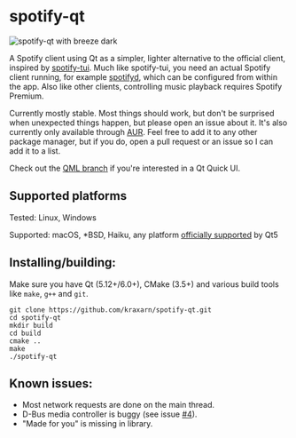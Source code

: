 # spotify-qt
![spotify-qt with breeze dark](https://i.vgy.me/wF2EV5.png)

A Spotify client using Qt as a simpler, lighter alternative to the official client, inspired by [spotify-tui](https://github.com/Rigellute/spotify-tui).
Much like spotify-tui, you need an actual Spotify client running, for example [spotifyd](https://github.com/Spotifyd/spotifyd), which can be configured from within the app. Also like other clients, controlling music playback requires Spotify Premium.

Currently mostly stable. Most things should work, but don't be surprised when unexpected things happen, but please open an issue about it.
It's also currently only available through [AUR](https://aur.archlinux.org/packages/spotify-qt). Feel free to add it to any other package manager, but if you do, open a pull request or an issue so I can add it to a list.

Check out the [QML branch](https://github.com/kraxarn/spotify-qt/tree/qml) if you're interested in a Qt Quick UI.

## Supported platforms
Tested: Linux, Windows

Supported: macOS, *BSD, Haiku, any platform [officially supported](https://doc.qt.io/qt-5/supported-platforms.html) by Qt5

## Installing/building:
Make sure you have Qt (5.12+/6.0+), CMake (3.5+) and various build tools like `make`, `g++` and `git`.
```
git clone https://github.com/kraxarn/spotify-qt.git
cd spotify-qt
mkdir build
cd build
cmake ..
make
./spotify-qt
```

## Known issues:
* Most network requests are done on the main thread.
* D-Bus media controller is buggy (see issue [#4](https://github.com/kraxarn/spotify-qt/issues/4)).
* "Made for you" is missing in library.
